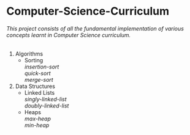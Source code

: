 # Computer-Science-Curriculum
###### This project consists of all the fundamental implementation of various concepts learnt in Computer Science curriculum.
1. Algorithms  
	- Sorting  
		_insertion-sort_  
		_quick-sort_  
		_merge-sort_  
2. Data Structures  
	- Linked Lists  
		_singly-linked-list_  
		_doubly-linked-list_  
	- Heaps  
		_max-heap_  
		_min-heap_  
